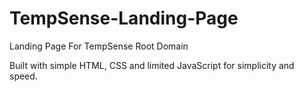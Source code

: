 # TempSense-Landing-Page
Landing Page For TempSense Root Domain

Built with simple HTML, CSS and limited JavaScript for simplicity and speed.

